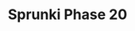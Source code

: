 ---
slug: sprunki-phase-20-1855
title: Sprunki Phase 20
description: "Sprunki Phase 20 is an exciting online game. Play for free directly in your browser!"
icon: /images/popular_mods/Sprunki Phase 20.png
url: https://wowtbc.net/sprunkin/sprunki-phase-20/index.html
previewImage: /images/popular_mods/Sprunki Phase 20.png
type: popular mods

# SEO配置
seo:
  title: "Sprunki Phase 20 - Play Free Online Game | Fun Browser Games"
  description: "Sprunki Phase 20 - Play this fun online game for free in your browser. No download required!"
  ogImage: "/images/popular_mods/Sprunki Phase 20.png"
  keywords: "sprunki-phase-20-1855, online game, browser game, free game, popular mods game, play online"

videoUrls:
  - https://www.youtube.com/embed/example1
  - https://www.youtube.com/embed/example2

whyPlay:
  title: "Why Play Sprunki Phase 20?"
  items:
    - "Immersive Gameplay: Sprunki Phase 20 offers an engaging and immersive gaming experience that will keep you entertained for hours"
    - "Challenging Levels: Test your skills with increasingly difficult challenges and obstacles"
    - "Beautiful Graphics: Enjoy stunning visuals and smooth animations that bring the game world to life"
    - "Regular Updates: New content and features are added regularly to keep the game fresh and exciting"
    - "Free to Play: Experience all the fun without spending a penny"
    - "Community Features: Connect with other players, share strategies, and compete for high scores"
    - "Cross-Platform: Play on any device with a web browser, no downloads required"

features:
  title: "Key Features of Sprunki Phase 20"
  image: "/images/popular_mods/Sprunki Phase 20.png"
  items:
    - "Intuitive Controls: Easy to learn controls make Sprunki Phase 20 accessible for players of all skill levels"
    - "Multiple Game Modes: Enjoy various gameplay options that provide different challenges and experiences"
    - "Character Customization: Personalize your gaming experience with unique characters and items"
    - "Achievement System: Complete special tasks to earn rewards and recognition"
    - "Leaderboards: Compete with players worldwide and see who can achieve the highest scores"

characteristics:
  title: "Game Characteristics"
  image: "/images/popular_mods/Sprunki Phase 20.png"
  items:
    - "Genre: Popular mods game with elements of strategy and skill"
    - "Difficulty: Suitable for both casual gamers and those seeking a challenge"
    - "Play Time: Quick sessions or extended gameplay, depending on your preference"
    - "Art Style: Vibrant and engaging visuals that enhance the gaming experience"
    - "Sound Design: Immersive audio that complements the gameplay perfectly"

info: "Sprunki Phase 20 is an exciting online game that offers players a unique and engaging gaming experience. With its intuitive controls, stunning visuals, and challenging gameplay, Sprunki Phase 20 provides hours of entertainment for players of all ages and skill levels. Whether you're looking for a quick gaming session during a break or an extended play session, Sprunki Phase 20 delivers an immersive experience that will keep you coming back for more. The game features multiple levels of increasing difficulty, ensuring that players are constantly challenged as they progress. With regular updates adding new content and features, Sprunki Phase 20 remains fresh and exciting, providing endless entertainment options for its growing community of players."

howToPlayIntro: "Welcome to Sprunki Phase 20! This guide will walk you through the basics and help you master the game. Whether you're a beginner or looking to improve your skills, these tips and instructions will enhance your gaming experience."

howToPlaySteps:
  - title: "Getting Started"
    description: "Begin your Sprunki Phase 20 adventure by familiarizing yourself with the controls. Use your keyboard or mouse to navigate through the game interface. The tutorial will guide you through the basic mechanics and help you understand the objectives."
  - title: "Understanding the Objectives"
    description: "In Sprunki Phase 20, your main goal is to progress through levels by completing specific objectives. Each level presents unique challenges that require different strategies and approaches."
  - title: "Mastering the Controls"
    description: "Practice using the controls to improve your precision and reaction time. Sprunki Phase 20 requires quick reflexes and strategic thinking to overcome obstacles and defeat opponents."
  - title: "Utilizing Power-ups"
    description: "Collect power-ups throughout the game to enhance your abilities and overcome difficult challenges. Each power-up offers unique advantages that can be crucial for success."
  - title: "Developing Strategies"
    description: "As you progress in Sprunki Phase 20, develop effective strategies for different scenarios. Analyze patterns, anticipate challenges, and adapt your approach to maximize your performance."

faq:
  title: "Frequently Asked Questions about Sprunki Phase 20"
  items:
    - question: "Is Sprunki Phase 20 free to play?"
      answer: "Yes, Sprunki Phase 20 is completely free to play directly in your web browser. No downloads or purchases are required to enjoy the full game experience."
    - question: "Can I play Sprunki Phase 20 on mobile devices?"
      answer: "Yes, Sprunki Phase 20 is optimized for both desktop and mobile play. You can enjoy the game on any device with a web browser and internet connection."
    - question: "Are there any in-game purchases?"
      answer: "While Sprunki Phase 20 is free to play, there may be optional in-game purchases available for cosmetic items or additional features that don't affect core gameplay."
    - question: "How often is Sprunki Phase 20 updated?"
      answer: "The developers regularly update Sprunki Phase 20 with new content, features, and improvements based on player feedback and game performance."
    - question: "Can I play Sprunki Phase 20 offline?"
      answer: "Currently, Sprunki Phase 20 requires an internet connection to play as it's a browser-based online game."
    - question: "Is Sprunki Phase 20 suitable for children?"
      answer: "Yes, Sprunki Phase 20 is designed to be family-friendly and suitable for players of all ages."
    - question: "How do I report bugs or issues?"
      answer: "If you encounter any problems while playing Sprunki Phase 20, you can report them through the game's support page or contact the developers directly through their website."
    - question: "Still Have Questions?"
      answer: "If you have additional questions about Sprunki Phase 20 that aren't covered in this FAQ, please visit our support center or contact our customer service team for assistance."
---